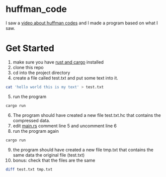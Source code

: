 # huffman_code

I saw a [video about huffman codes](https://www.youtube.com/watch?v=JsTptu56GM8) and I made a program based on what I saw.

# Get Started


1) make sure you have [rust and cargo](https://www.rust-lang.org/en-US/install.html) installed
2) clone this repo
3) cd into the project directory
4) create a file called test.txt and put some text into it.
```bash
cat 'hello world this is my text' > test.txt
```

5) run the program
```bash
cargo run
```
6) The program should have created a new file test.txt.hc that contains the compressed data.
7) edit [main.rs](https://github.com/murphym18/huffman_code/blob/master/src/main.rs#L4) comment line 5 and uncomment line 6
8) run the program again
``` bash
cargo run
```
9) the program should have created a new file tmp.txt that contains the same data the original file (test.txt)
10) bonus: check that the files are the same
```bash
diff test.txt tmp.txt
```